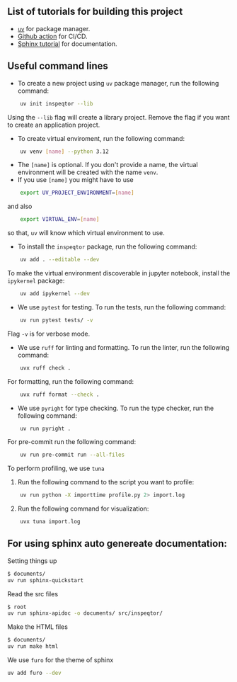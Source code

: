 ## List of tutorials for building this project

- [`uv`](https://docs.astral.sh/uv/concepts/projects/init/#applications) for package manager.
- [Github action](https://www.youtube.com/watch?v=Y6D2XaFV3Cc) for CI/CD.
- [Sphinx tutorial](https://youtu.be/KKfQnxQBoWE?si=JbCm1rioptxYjqMW) for documentation.

## Useful command lines

-  To create a new project using `uv` package manager, run the following command:

```bash
    uv init inspeqtor --lib
```

Using the `--lib` flag will create a library project. Remove the flag if you want to create an application project.

- To create virtual enviroment, run the following command:

```bash
    uv venv [name] --python 3.12
```
- The `[name]` is optional. If you don't provide a name, the virtual environment will be created with the name `venv`.
- If you use `[name]` you might have to use

```bash
    export UV_PROJECT_ENVIRONMENT=[name]
```
and also 
```bash
    export VIRTUAL_ENV=[name]
```
so that, `uv` will know which virtual environment to use.

- To install the `inspeqtor` package, run the following command:

```bash
    uv add . --editable --dev
```

To make the virtual environment discoverable in jupyter notebook, install the `ipykernel` package:

```bash
    uv add ipykernel --dev
```

- We use `pytest` for testing. To run the tests, run the following command:

```bash
    uv run pytest tests/ -v 
```
Flag `-v` is for verbose mode.

- We use `ruff` for linting and formatting. To run the linter, run the following command:

```bash
    uvx ruff check .
```
For formatting, run the following command:

```bash
    uvx ruff format --check .
```

- We use `pyright` for type checking. To run the type checker, run the following command:

```bash
    uv run pyright .
```
For pre-commit run the following command:

```bash
    uv run pre-commit run --all-files
```

To perform profiling, we use `tuna`

1. Run the following command to the script you want to profile:

```bash
    uv run python -X importtime profile.py 2> import.log
```

2. Run the following command for visualization:

```bash
    uvx tuna import.log
```

## For using sphinx auto genereate documentation:

Setting things up
```bash
$ documents/
uv run sphinx-quickstart
```

Read the src files
```bash
$ root
uv run sphinx-apidoc -o documents/ src/inspeqtor/
```

Make the HTML files
```bash
$ documents/
uv run make html
```

We use `furo` for the theme of sphinx
```bash
uv add furo --dev
```

